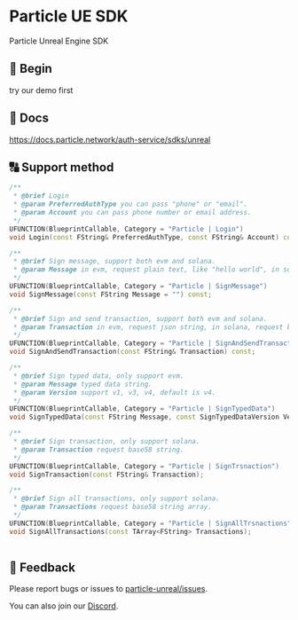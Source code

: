 # Particle UE SDK
Particle Unreal Engine SDK

## 🚀 Begin
try our demo first

## 📜 Docs
https://docs.particle.network/auth-service/sdks/unreal


## 🔠 Support method
```cpp
/**
 * @brief Login
 * @param PreferredAuthType you can pass "phone" or "email".
 * @param Account you can pass phone number or email address.
 */
UFUNCTION(BlueprintCallable, Category = "Particle | Login")
void Login(const FString& PreferredAuthType, const FString& Account) const;

/**
 * @brief Sign message, support both evm and solana.
 * @param Message in evm, request plain text, like "hello world", in solana, request base58 string.
 */
UFUNCTION(BlueprintCallable, Category = "Particle | SignMessage")
void SignMessage(const FString Message = "") const;

/**
 * @brief Sign and send transaction, support both evm and solana.
 * @param Transaction in evm, request json string, in solana, request base58 string.
 */
UFUNCTION(BlueprintCallable, Category = "Particle | SignAndSendTransaction")
void SignAndSendTransaction(const FString& Transaction) const;

/**
 * @brief Sign typed data, only support evm.
 * @param Message typed data string.
 * @param Version support v1, v3, v4, default is v4.
 */
UFUNCTION(BlueprintCallable, Category = "Particle | SignTypedData")
void SignTypedData(const FString Message, const SignTypedDataVersion Version) const;

/**
 * @brief Sign transaction, only support solana.
 * @param Transaction request base58 string.
 */
UFUNCTION(BlueprintCallable, Category = "Particle | SignTrsnaction")
void SignTransaction(const FString& Transaction);

/**
 * @brief Sign all transactions, only support solana.
 * @param Transactions request base58 string array.
 */
UFUNCTION(BlueprintCallable, Category = "Particle | SignAllTrsnactions")
void SignAllTransactions(const TArray<FString> Transactions);
    
```

## 💼 Feedback
Please report bugs or issues to [particle-unreal/issues](https://github.com/Particle-Network/particle-unreal/issues).

You can also join our [Discord](https://discord.gg/2y44qr6CR2).




